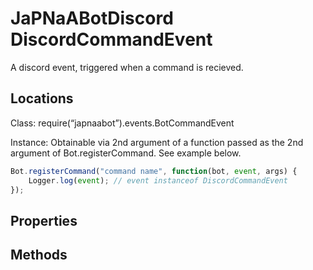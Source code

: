 # JaPNaABotDiscord DiscordCommandEvent
A discord event, triggered when a command is recieved.

## Locations
Class: require(“japnaabot”).events.BotCommandEvent

Instance: Obtainable via 2nd argument of a function passed as the 2nd argument of Bot.registerCommand. See example below.
```javascript
Bot.registerCommand("command name", function(bot, event, args) {
    Logger.log(event); // event instanceof DiscordCommandEvent
});
```

## Properties
## Methods